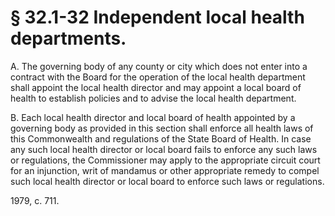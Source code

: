 # § 32.1-32 Independent local health departments.

<p>A. The governing body of any county or city which does not enter into a contract with the Board for the operation of the local health department shall appoint the local health director and may appoint a local board of health to establish policies and to advise the local health department.</p><p>B. Each local health director and local board of health appointed by a governing body as provided in this section shall enforce all health laws of this Commonwealth and regulations of the State Board of Health. In case any such local health director or local board fails to enforce any such laws or regulations, the Commissioner may apply to the appropriate circuit court for an injunction, writ of mandamus or other appropriate remedy to compel such local health director or local board to enforce such laws or regulations.</p><p>1979, c. 711.</p>